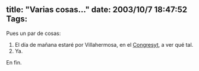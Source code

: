 title: "Varias cosas..."
date: 2003/10/7 18:47:52
Tags: 
---
<p>Pues un par de cosas:
</p>
<ol>
<li>El día de mañana estaré por Villahermosa, en el <a href="http://web.archive.org/web/20031017200540/http://www.congresosyt.com/">Congresyt</a>, a ver qué tal.</li>
<li>Ya.</li>
</ol>
<p>
En fin. </p>
